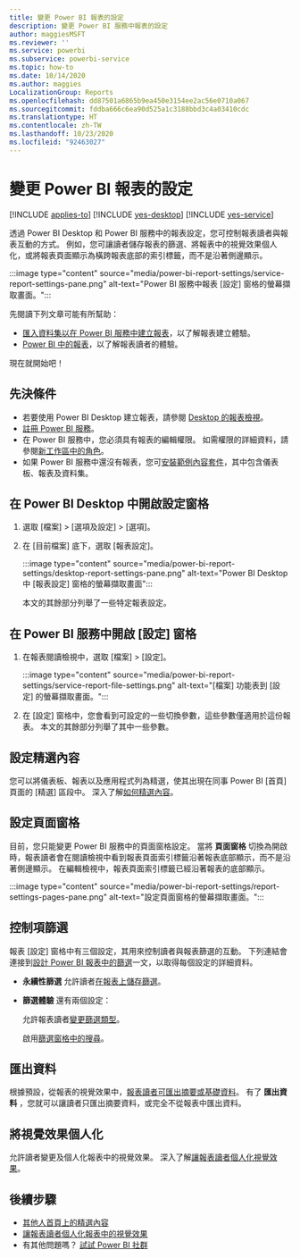 ```yaml
---
title: 變更 Power BI 報表的設定
description: 變更 Power BI 服務中報表的設定
author: maggiesMSFT
ms.reviewer: ''
ms.service: powerbi
ms.subservice: powerbi-service
ms.topic: how-to
ms.date: 10/14/2020
ms.author: maggies
LocalizationGroup: Reports
ms.openlocfilehash: dd87501a6865b9ea450e3154ee2ac56e0710a067
ms.sourcegitcommit: fddba666c6ea90d525a1c3188bbd3c4a03410cdc
ms.translationtype: HT
ms.contentlocale: zh-TW
ms.lasthandoff: 10/23/2020
ms.locfileid: "92463027"
---
```

# <a name="change-settings-for-power-bi-reports"></a>變更 Power BI 報表的設定

[!INCLUDE [applies-to](../includes/applies-to.md)] [!INCLUDE [yes-desktop](../includes/yes-desktop.md)] [!INCLUDE [yes-service](../includes/yes-service.md)]

透過 Power BI Desktop 和 Power BI 服務中的報表設定，您可控制報表讀者與報表互動的方式。 例如，您可讓讀者儲存報表的篩選、將報表中的視覺效果個人化，或將報表頁面顯示為橫跨報表底部的索引標籤，而不是沿著側邊顯示。

:::image type="content" source="media/power-bi-report-settings/service-report-settings-pane.png" alt-text="Power BI 服務中報表 [設定] 窗格的螢幕擷取畫面。":::

先閱讀下列文章可能有所幫助：

- [匯入資料集以在 Power BI 服務中建立報表](service-report-create-new.md)，以了解報表建立體驗。
- [Power BI 中的報表](../consumer/end-user-reports.md)，以了解報表讀者的體驗。

 現在就開始吧！

## <a name="prerequisites"></a>先決條件

- 若要使用 Power BI Desktop 建立報表，請參閱 [Desktop 的報表檢視](desktop-report-view.md)。
- [註冊 Power BI 服務](../fundamentals/service-self-service-signup-for-power-bi.md)。 
- 在 Power BI 服務中，您必須具有報表的編輯權限。 如需權限的詳細資料，請參閱[新工作區中的角色](../collaborate-share/service-new-workspaces.md#roles-in-the-new-workspaces)。
- 如果 Power BI 服務中還沒有報表，您可[安裝範例內容套件](sample-datasets.md#install-built-in-content-packs)，其中包含儀表板、報表及資料集。

## <a name="open-the-settings-pane-in-power-bi-desktop"></a>在 Power BI Desktop 中開啟設定窗格

1. 選取 [檔案] > [選項及設定] > [選項]。
1. 在 [目前檔案] 底下，選取 [報表設定]。

    :::image type="content" source="media/power-bi-report-settings/desktop-report-settings-pane.png" alt-text="Power BI Desktop 中 [報表設定] 窗格的螢幕擷取畫面":::

    本文的其餘部分列舉了一些特定報表設定。

## <a name="open-the-settings-pane-in-the-power-bi-service"></a>在 Power BI 服務中開啟 [設定] 窗格

1. 在報表閱讀檢視中，選取 [檔案] > [設定]。

    :::image type="content" source="media/power-bi-report-settings/service-report-file-settings.png" alt-text="[檔案] 功能表到 [設定] 的螢幕擷取畫面。":::

1. 在 [設定] 窗格中，您會看到可設定的一些切換參數，這些參數僅適用於這份報表。 本文的其餘部分列舉了其中一些參數。

## <a name="set-featured-content"></a>設定精選內容

您可以將儀表板、報表以及應用程式列為精選，使其出現在同事 Power BI [首頁] 頁面的 [精選] 區段中。 深入了解[如何精選內容](../collaborate-share/service-featured-content.md)。

## <a name="set-the-pages-pane"></a>設定頁面窗格

目前，您只能變更 Power BI 服務中的頁面窗格設定。 當將 **頁面窗格** 切換為開啟時，報表讀者會在閱讀檢視中看到報表頁面索引標籤沿著報表底部顯示，而不是沿著側邊顯示。 在編輯檢視中，報表頁面索引標籤已經沿著報表的底部顯示。

:::image type="content" source="media/power-bi-report-settings/report-settings-pages-pane.png" alt-text="設定頁面窗格的螢幕擷取畫面。":::

## <a name="control-filters"></a>控制項篩選

報表 [設定] 窗格中有三個設定，其用來控制讀者與報表篩選的互動。 下列連結會連接到[設計 Power BI 報表中的篩選](power-bi-report-filter.md)一文，以取得每個設定的詳細資料。

- **永續性篩選** 允許讀者[在報表上儲存篩選](power-bi-report-filter.md#allow-saving-filters)。
- **篩選體驗** 還有兩個設定：
    
    允許報表讀者[變更篩選類型](power-bi-report-filter.md#restrict-changes-to-filter-type)。

    啟用[篩選窗格中的搜尋](power-bi-report-filter.md#filters-pane-search)。

## <a name="export-data"></a>匯出資料

根據預設，從報表的視覺效果中，[報表讀者可匯出摘要或基礎資料](../consumer/end-user-export.md)。 有了 **匯出資料** ，您就可以讓讀者只匯出摘要資料，或完全不從報表中匯出資料。

## <a name="personalize-visuals"></a>將視覺效果個人化

允許讀者變更及個人化報表中的視覺效果。 深入了解[讓報表讀者個人化視覺效果](power-bi-personalize-visuals.md)。

## <a name="next-steps"></a>後續步驟

* [其他人首頁上的精選內容](../collaborate-share/service-featured-content.md)
* [讓報表讀者個人化報表中的視覺效果](power-bi-personalize-visuals.md)
* 有其他問題嗎？ [試試 Power BI 社群](https://community.powerbi.com/)
